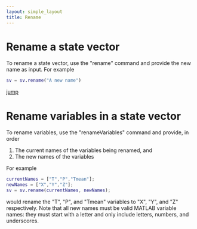 ```yaml
---
layout: simple_layout
title: Rename
---
```


# Rename a state vector

To rename a state vector, use the "rename" command and provide the new name as input. For example
```matlab
sv = sv.rename("A new name")
```

[jump](#rename-variables*)

# Rename variables in a state vector

To rename variables, use the "renameVariables" command and provide, in order
1. The current names of the variables being renamed, and
2. The new names of the variables

For example
```matlab
currentNames = ["T","P","Tmean"];
newNames = ["X","Y","Z"];
sv = sv.rename(currentNames, newNames);
```
would rename the "T", "P", and "Tmean" variables to "X", "Y", and "Z" respectively. Note that all new names must be valid MATLAB variable names: they must start with a letter and only include letters, numbers, and underscores.
